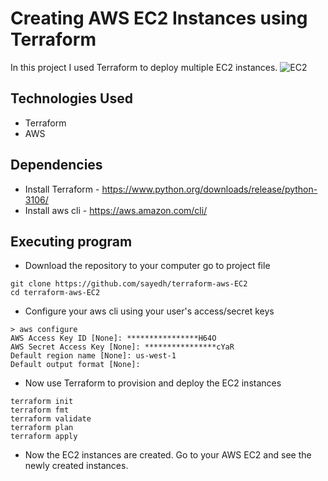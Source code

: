 # Creating AWS EC2 Instances using Terraform
In this project I used Terraform to deploy multiple EC2 instances. 
![EC2](https://user-images.githubusercontent.com/30685241/186322563-94d3338e-2899-4ba5-88db-24af64d9a611.png)


## Technologies Used
* Terraform
* AWS

## Dependencies
* Install Terraform - https://www.python.org/downloads/release/python-3106/
* Install aws cli - https://aws.amazon.com/cli/

## Executing program
* Download the repository to your computer go to project file
```
git clone https://github.com/sayedh/terraform-aws-EC2
cd terraform-aws-EC2
```
* Configure your aws cli using your user's access/secret keys
```
> aws configure
AWS Access Key ID [None]: ****************H64O
AWS Secret Access Key [None]: ****************cYaR
Default region name [None]: us-west-1
Default output format [None]:
```

* Now use Terraform to provision and deploy the EC2 instances
```
terraform init
terraform fmt
terraform validate
terraform plan
terraform apply
```
* Now the EC2 instances are created. Go to your AWS EC2 and see the newly created instances. 

